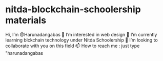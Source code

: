 # nitda-blockchain-schoolership materials

Hi, I’m @Harunadangabas
👀 I’m interested in web design
🌱 I’m currently learning blckchain technology under Nitda Schoolership
💞️ I’m looking to collaborate with you on this field
📫 How to reach me : just type "harunadangabas

 
